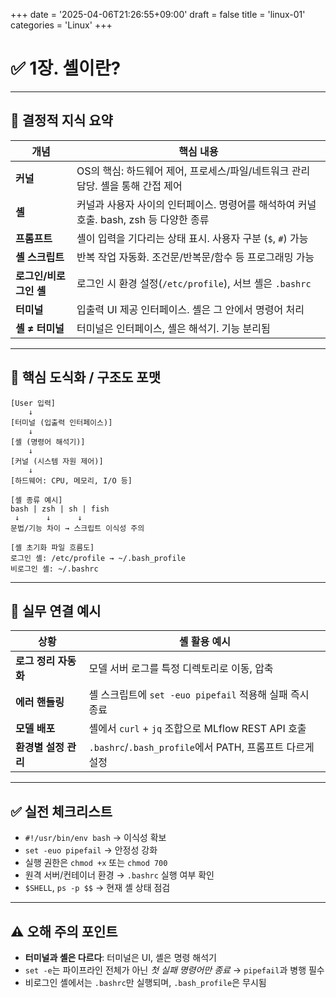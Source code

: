 +++
date = '2025-04-06T21:26:55+09:00'
draft = false
title = 'linux-01'
categories = 'Linux'
+++
# ✅ 1장. 셸이란?

---

## 🧠 결정적 지식 요약

| 개념 | 핵심 내용 |
| --- | --- |
| **커널** | OS의 핵심: 하드웨어 제어, 프로세스/파일/네트워크 관리 담당. 셸을 통해 간접 제어 |
| **셸** | 커널과 사용자 사이의 인터페이스. 명령어를 해석하여 커널 호출. bash, zsh 등 다양한 종류 |
| **프롬프트** | 셸이 입력을 기다리는 상태 표시. 사용자 구분 (`$`, `#`) 가능 |
| **셸 스크립트** | 반복 작업 자동화. 조건문/반복문/함수 등 프로그래밍 가능 |
| **로그인/비로그인 셸** | 로그인 시 환경 설정(`/etc/profile`), 서브 셸은 `.bashrc` |
| **터미널** | 입출력 UI 제공 인터페이스. 셸은 그 안에서 명령어 처리 |
| **셸 ≠ 터미널** | 터미널은 인터페이스, 셸은 해석기. 기능 분리됨 |

---

## 🔄 핵심 도식화 / 구조도 포맷

```
[User 입력]
    ↓
[터미널 (입출력 인터페이스)]
    ↓
[셸 (명령어 해석기)]
    ↓
[커널 (시스템 자원 제어)]
    ↓
[하드웨어: CPU, 메모리, I/O 등]
```

```
[셸 종류 예시]
bash | zsh | sh | fish
 ↓      ↓      ↓
문법/기능 차이 → 스크립트 이식성 주의
```

```
[셸 초기화 파일 흐름도]
로그인 셸: /etc/profile → ~/.bash_profile
비로그인 셸: ~/.bashrc
```

---

## 🔧 실무 연결 예시

| 상황 | 셸 활용 예시 |
| --- | --- |
| **로그 정리 자동화** | 모델 서버 로그를 특정 디렉토리로 이동, 압축 |
| **에러 핸들링** | 셸 스크립트에 `set -euo pipefail` 적용해 실패 즉시 종료 |
| **모델 배포** | 셸에서 `curl` + `jq` 조합으로 MLflow REST API 호출 |
| **환경별 설정 관리** | `.bashrc`/`.bash_profile`에서 PATH, 프롬프트 다르게 설정 |

---

## ✅ 실전 체크리스트

- `#!/usr/bin/env bash` → 이식성 확보
- `set -euo pipefail` → 안정성 강화
- 실행 권한은 `chmod +x` 또는 `chmod 700`
- 원격 서버/컨테이너 환경 → `.bashrc` 실행 여부 확인
- `$SHELL`, `ps -p $$` → 현재 셸 상태 점검

---

## ⚠️ 오해 주의 포인트

- **터미널과 셸은 다르다**: 터미널은 UI, 셸은 명령 해석기
- `set -e`는 파이프라인 전체가 아닌 *첫 실패 명령어만 종료* → `pipefail`과 병행 필수
- 비로그인 셸에서는 `.bashrc`만 실행되며, `.bash_profile`은 무시됨
